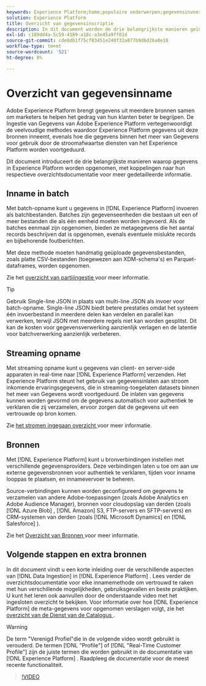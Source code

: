 ```yaml
---
keywords: Experience Platform;home;populaire onderwerpen;gegevensinvoer;gegevenslocatie;Gegevenslocatie;Gegevensbeheer;gegevensbeheer;Lineaire;line;batch;Geëxtraheerde gegevens
solution: Experience Platform
title: Overzicht van gegevensinscriptie
description: In dit document worden de drie belangrijkste manieren geïntroduceerd waarop gegevens worden opgenomen in Platform. De koppelingen naar de bijbehorende overzichtsdocumentatie bevatten meer gedetailleerde informatie.
exl-id: c189dd4a-5c59-4189-a18c-a3e45a9ff01d
source-git-commit: cde8db1f75cf83451e240f32a877b9d6d26a0e18
workflow-type: tm+mt
source-wordcount: '521'
ht-degree: 0%

---
```


# Overzicht van gegevensinname

Adobe Experience Platform brengt gegevens uit meerdere bronnen samen om marketers te helpen het gedrag van hun klanten beter te begrijpen. De Ingestie van Gegevens van Adobe Experience Platform vertegenwoordigt de veelvoudige methodes waardoor Experience Platform gegevens uit deze bronnen inneemt, evenals hoe die gegevens binnen het meer van Gegevens voor gebruik door de stroomafwaartse diensten van het Experience Platform worden voortgeduurd.

Dit document introduceert de drie belangrijkste manieren waarop gegevens in Experience Platform worden opgenomen, met koppelingen naar hun respectieve overzichtsdocumentatie voor meer gedetailleerde informatie.

## Inname in batch

Met batch-opname kunt u gegevens in [!DNL Experience Platform] invoeren als batchbestanden. Batches zijn gegevenseenheden die bestaan uit een of meer bestanden die als één eenheid moeten worden ingevoerd. Als de batches eenmaal zijn opgenomen, bieden ze metagegevens die het aantal records beschrijven dat is opgenomen, evenals eventuele mislukte records en bijbehorende foutberichten.

Met deze methode moeten handmatig geüploade gegevensbestanden, zoals platte CSV-bestanden (toegewezen aan XDM-schema&#39;s) en Parquet-dataframes, worden opgenomen.

Zie het [ overzicht van partijingestie ](./batch-ingestion/overview.md) voor meer informatie.

>[!TIP]
>
>Gebruik Single-line JSON in plaats van multi-line JSON als invoer voor batch-opname. Single-line JSON biedt betere prestaties omdat het systeem één invoerbestand in meerdere delen kan verdelen en parallel kan verwerken, terwijl JSON met meerdere regels niet kan worden gesplitst. Dit kan de kosten voor gegevensverwerking aanzienlijk verlagen en de latentie voor batchverwerking aanzienlijk verbeteren.

## Streaming opname

Met streaming opname kunt u gegevens van client- en server-side apparaten in real-time naar [!DNL Experience Platform] verzenden. Het Experience Platform steunt het gebruik van gegevensinlaten aan stroom inkomende ervaringsgegevens, die in streaming-toegelaten datasets binnen het meer van Gegevens wordt voortgeduurd. De inlaten van gegevens kunnen worden gevormd om de gegevens automatisch voor authentiek te verklaren die zij verzamelen, ervoor zorgen dat de gegevens uit een vertrouwde op bron komen.

Zie [ het stromen ingegaan overzicht ](./streaming-ingestion/overview.md) voor meer informatie.

## Bronnen

Met [!DNL Experience Platform] kunt u bronverbindingen instellen met verschillende gegevensproviders. Deze verbindingen laten u toe om aan uw externe gegevensbronnen voor authentiek te verklaren, tijden voor inname looppas te plaatsen, en innamevervoer te beheren.

Source-verbindingen kunnen worden geconfigureerd om gegevens te verzamelen van andere Adobe-toepassingen (zoals Adobe Analytics en Adobe Audience Manager), bronnen voor cloudopslag van derden (zoals [!DNL Azure Blob] , [!DNL Amazon] S3, FTP-servers en SFTP-servers) en CRM-systemen van derden (zoals [!DNL Microsoft Dynamics] en [!DNL Salesforce] ).

Zie het [ Overzicht van Bronnen ](../sources/home.md) voor meer informatie.

## Volgende stappen en extra bronnen

In dit document vindt u een korte inleiding over de verschillende aspecten van [!DNL Data Ingestion] in [!DNL Experience Platform] . Lees verder de overzichtsdocumentatie voor elke innamemethode om vertrouwd te raken met hun verschillende mogelijkheden, gebruiksgevallen en beste praktijken. U kunt het leren ook aanvullen door de onderstaande video met het ingesloten overzicht te bekijken. Voor informatie over hoe [!DNL Experience Platform] de meta-gegevens voor opgenomen verslagen volgt, zie het [ overzicht van de Dienst van de Catalogus ](../catalog/home.md).

>[!WARNING]
>
>De term &quot;Verenigd Profiel&quot;die in de volgende video wordt gebruikt is verouderd. De termen [!DNL "Profile"] of [!DNL "Real-Time Customer Profile"] zijn de juiste termen die worden gebruikt in de documentatie van [!DNL Experience Platform] . Raadpleeg de documentatie voor de meest recente functionaliteit.

>[!VIDEO](https://video.tv.adobe.com/v/27106?quality=12&learn=on)
